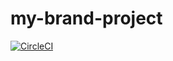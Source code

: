 # my-brand-project
[![CircleCI](https://circleci.com/gh/Julienish14/my-brand-project/tree/main.svg?style=svg)](https://circleci.com/gh/Julienish14/my-brand-project/tree/main)

